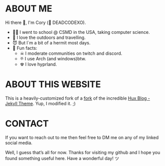 # ABOUT ME
Hi there 👋, I'm Cory (👻 DEADCODEXO).

- 👨‍🎓 I went to school @ CSMD in the USA, taking computer science. 
- 🌱 I love the outdoors and travelling.
- 😈 But I`m a bit of a hermit most days.
- 👾 Fun facts: 
  - ☠︎︎ I moderate communities on twitch and discord.
  - ⛧ I use Arch (and windows)btw.
  - ☢ I love hyprland.

# ABOUT THIS WEBSITE
This is a heavily-customized fork of a [fork](https://github.com/HynDuf/hynduf.github.io) of the incredible [Hux Blog - Jekyll Theme](https://github.com/Huxpro/huxpro.github.io). Yup, I modified it. ;)

# CONTACT
If you want to reach out to me then feel free to DM me on any of my linked social media.

Well, I guess that’s all for now. Thanks for visiting my github and I hope you found something useful here. Have a wonderful day! ツ


